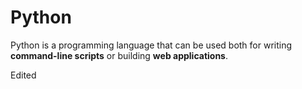 # Python

Python is a programming language that can be used both for writing **command-line scripts** or building **web applications**.

Edited